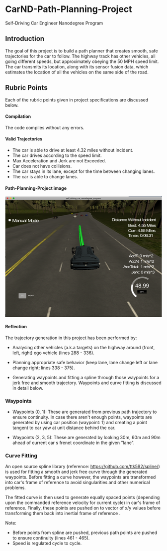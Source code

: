 # CarND-Path-Planning-Project
Self-Driving Car Engineer Nanodegree Program
   
## Introduction
The goal of this project is to build a path planner that creates smooth, safe trajectories for the car to follow. The highway track has other vehicles, all going different speeds, but approximately obeying the 50 MPH speed limit. The car transmits its location, along with its sensor fusion data, which estimates the location of all the vehicles on the same side of the road.

[image1]: ./lane.png "center"

## Rubric Points
Each of the rubric points given in project specifications are discussed below.

#### Compilation
The code compiles without any errors.

#### Valid Trajectories
* The car is able to drive at least 4.32 miles without incident.
* The car drives according to the speed limit.
* Max Acceleration and Jerk are not Exceeded.
* Car does not have collisions.
* The car stays in its lane, except for the time between changing lanes.
* The car is able to change lanes.

#### Path-Planning-Project image
![alt text][image1]


#### Reflection
The trajectory generation in this project has been performed by:
* Analysing other vehicles (a.k.a targets) on the highway around (front, left, right) ego vehicle (lines 288 - 336).

* Planning appropriate safe behavior (keep lane, lane change left or lane change right; lines 338 - 375).

* Generating waypoints and fitting a spline through those waypoints for a jerk free and smooth trajectory. Waypoints and curve fitting is discussed in detail below.

### Waypoints 

* Waypoints (0, 1): These are generated from previous path trajectory to ensure continuity. In case there aren't enough points, waypoints are generated by using car position (waypoint: 1) and creating a point tangent to car yaw at unit distance behind the car.

* Waypoints (2, 3, 5): These are generated by looking 30m, 60m and 90m ahead of current car s frenet coordinate in the given "lane". 

### Curve Fitting
An open source spline library (reference: https://github.com/ttk592/spline/) is used for fitting a smooth and jerk free curve through the generated waypoints. Before fitting a curve however, the waypoints are transformed into car's frame of reference to avoid singularities and other numerical problems.

The fitted curve is then used to generate equally spaced points (depending upon the commanded  reference velocity for current cycle) in car's frame of reference. Finally, these points are pushed on to vector of x/y values before transforming them back into inertial frame of reference .

Note:
* Before points from spline are pushed, previous path points are pushed to ensure continuity (lines 461 - 465).
* Speed is regulated cycle to cycle.
